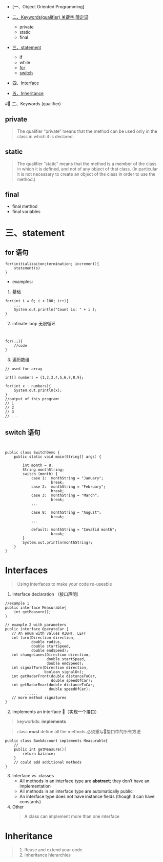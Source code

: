 * [一、Object Oriented Programming]

* [二、Keywords(qualifier) 关键字,限定词](https://github.com/kaikanwu/Exam-Revision/blob/master/Programming.md#keywords
)
    - private
    - static
    - final

* [三、statement](https://github.com/kaikanwu/Exam-Revision/blob/master/Programming.md#statement)
    - if
    - while 
    - [for](https://github.com/kaikanwu/Exam-Revision/blob/master/Programming.md#for-语句)
    - [switch](https://github.com/kaikanwu/Exam-Revision/blob/master/Programming.md#switch-语句)

* [四、Interface](https://github.com/kaikanwu/Exam-Revision/blob/master/Programming.md#interface)

* [五、Inheritance](https://github.com/kaikanwu/Exam-Revision/blob/master/Programming.md#inheritance)




# 二、Keywords
(qualifier)
## private

> The qualifier “private” means that the method can be used only in the class in which it is declared. 

## static

>  The qualifier “static” means that the method is a member of the class in which it is defined, and not of any object of that class. (In particular it is not necessary to create an object of the class in order to use the method.) 

## final
* final method
* final variables





# 三、statement

## for 语句 
```
for(initializaiton;termination; increment){
    statement(s)
}
```
* examples:
1. 基础
```
for(int i = 0; i < 100; i++){
    ...
    System.out.println("Count is: " + i );
}
```
2. infinate loop 无限循环
```


for(;;){
    //code
}
```
3. 遍历数组
```
// used for array

int[] numbers = {1,2,3,4,5,6,7,8,9};

for(int x : numbers){
    System.out.println(x);
}
//output of this program:
// 1
// 2
// 3
// ...
```

## switch 语句

```


public class SwitchDemo {
    public static void main(String[] args) {

        int month = 8;
        String monthString;
        switch (month) {
            case 1:  monthString = "January";
                     break;
            case 2:  monthString = "February";
                     break;
            case 3:  monthString = "March";
                     break;
            ...

            case 8:  monthString = "August";
                     break;
            ...
         
            default: monthString = "Invalid month";
                     break;
        }
        System.out.println(monthString);
    }
}
```

# Interfaces
> Using interfaces to make your code re-useable
1. Interface declaration （接口声明）

```
//example 1
public interface Measurable{
    int getMeasure();
}
```



```
// example 2 with parameters
public interface OperateCar {
   // An enum with values RIGHT, LEFT
   int turn(Direction direction,
            double radius,
            double startSpeed,
            double endSpeed);
   int changeLanes(Direction direction,
                   double startSpeed,
                   double endSpeed);
   int signalTurn(Direction direction,
                  boolean signalOn);
   int getRadarFront(double distanceToCar,
                     double speedOfCar);
   int getRadarRear(double distanceToCar,
                    double speedOfCar);
         ......
   // more method signatures
}
```
2. Implements an interface （实现一个接口）
> keyworkds: **implements**

> 

> class **must** define all the methods 必须重写接口中的所有方法

```
public class BankAccount implements Measurable{
    //
    public int getMeasure(){
        return balance;
    }
    // could add additional methods
}
```
3. Interface vs. classes
    * All methods in an interface type are **abstract**; they don’t have an implementation 
    * All methods in an interface type are automatically public
    * An interface type does not have instance fields (though it can have constants)
4. Other 
    > A class can implement more than one interface


# Inheritance
> 1. Reuse and extend your code 
> 2. Inheritance hierarchies


